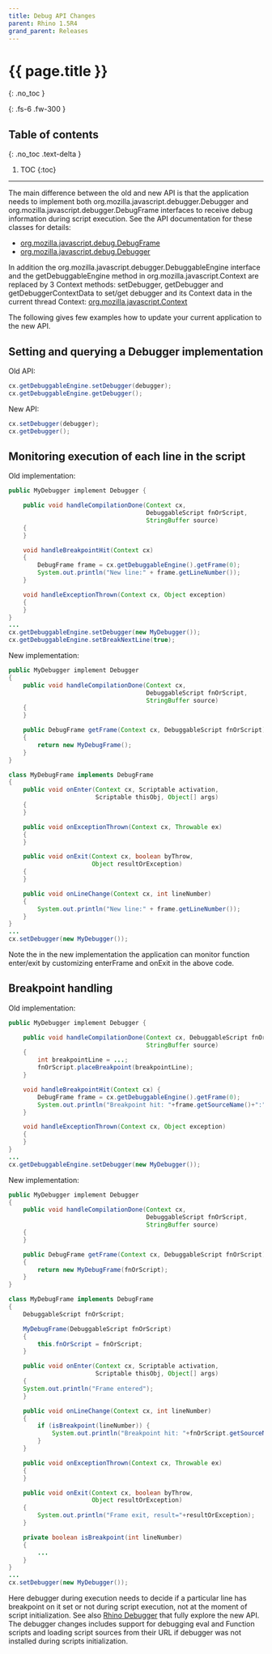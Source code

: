 ```yaml
---
title: Debug API Changes
parent: Rhino 1.5R4
grand_parent: Releases
---
```


# {{ page.title }}
{: .no_toc }

{: .fs-6 .fw-300 }

## Table of contents
{: .no_toc .text-delta }

1. TOC
{:toc}

---
The main difference between the old and new API is that the application needs to implement both org.mozilla.javascript.debugger.Debugger and org.mozilla.javascript.debugger.DebugFrame interfaces to receive debug information during script execution. See the API documentation for these classes for details:
- [org.mozilla.javascript.debug.DebugFrame](https://javadoc.io/doc/org.mozilla/rhino/latest/org/mozilla/javascript/debug/DebugFrame.html)
- [org.mozilla.javascript.debug.Debugger](https://javadoc.io/doc/org.mozilla/rhino/latest/org/mozilla/javascript/debug/Debugger.html)

In addition the org.mozilla.javascript.debugger.DebuggableEngine interface and the getDebuggableEngine method in org.mozilla.javascript.Context are replaced by 3 Context methods: setDebugger, getDebugger and getDebuggerContextData to set/get debugger and its Context data in the current thread Context:
[org.mozilla.javascript.Context](https://javadoc.io/doc/org.mozilla/rhino/latest/org/mozilla/javascript/Context.html)

The following gives few examples how to update your current application to the new API.

## Setting and querying a Debugger implementation

Old API:
``` java
cx.getDebuggableEngine.setDebugger(debugger);
cx.getDebuggableEngine.getDebugger();
```
New API:
```java
cx.setDebugger(debugger);
cx.getDebugger();
```

## Monitoring execution of each line in the script

Old implementation:
```java
public MyDebugger implement Debugger {

    public void handleCompilationDone(Context cx,
                                      DebuggableScript fnOrScript,
                                      StringBuffer source)
    {
    }

    void handleBreakpointHit(Context cx)
    {
        DebugFrame frame = cx.getDebuggableEngine().getFrame(0);
        System.out.println("New line:" + frame.getLineNumber());
    }

    void handleExceptionThrown(Context cx, Object exception)
    {
    }
}
...
cx.getDebuggableEngine.setDebugger(new MyDebugger());
cx.getDebuggableEngine.setBreakNextLine(true);
```
New implementation:
```java
public MyDebugger implement Debugger
{
    public void handleCompilationDone(Context cx,
                                      DebuggableScript fnOrScript,
                                      StringBuffer source)
    {
    }

    public DebugFrame getFrame(Context cx, DebuggableScript fnOrScript)
    {
        return new MyDebugFrame();
    }
}

class MyDebugFrame implements DebugFrame
{
    public void onEnter(Context cx, Scriptable activation,
                        Scriptable thisObj, Object[] args)
    {
    }

    public void onExceptionThrown(Context cx, Throwable ex)
    {
    }

    public void onExit(Context cx, boolean byThrow,
                       Object resultOrException)
    {
    }

    public void onLineChange(Context cx, int lineNumber)
    {
        System.out.println("New line:" + frame.getLineNumber());
    }
}
...
cx.setDebugger(new MyDebugger());
```
Note the in the new implementation the application can monitor function enter/exit by customizing enterFrame and onExit in the above code.

## Breakpoint handling

Old implementation:
```java
public MyDebugger implement Debugger {

    public void handleCompilationDone(Context cx, DebuggableScript fnOrScript,
                                      StringBuffer source)
    {
        int breakpointLine = ...;
        fnOrScript.placeBreakpoint(breakpointLine);
    }

    void handleBreakpointHit(Context cx) {
        DebugFrame frame = cx.getDebuggableEngine().getFrame(0);
        System.out.println("Breakpoint hit: "+frame.getSourceName()+":"+frame.getLineNumber());
    }

    void handleExceptionThrown(Context cx, Object exception)
    {
    }
}
...
cx.getDebuggableEngine.setDebugger(new MyDebugger());
```
New implementation:
```java
public MyDebugger implement Debugger
{
    public void handleCompilationDone(Context cx,
                                      DebuggableScript fnOrScript,
                                      StringBuffer source)
    {
    }

    public DebugFrame getFrame(Context cx, DebuggableScript fnOrScript)
    {
        return new MyDebugFrame(fnOrScript);
    }
}

class MyDebugFrame implements DebugFrame
{
    DebuggableScript fnOrScript;

    MyDebugFrame(DebuggableScript fnOrScript)
    {
        this.fnOrScript = fnOrScript;
    }

    public void onEnter(Context cx, Scriptable activation,
                        Scriptable thisObj, Object[] args)
    {
    System.out.println("Frame entered");
    }

    public void onLineChange(Context cx, int lineNumber)
    {
        if (isBreakpoint(lineNumber)) {
            System.out.println("Breakpoint hit: "+fnOrScript.getSourceName()+":"+lineNumber);
        }
    }

    public void onExceptionThrown(Context cx, Throwable ex)
    {
    }

    public void onExit(Context cx, boolean byThrow,
                       Object resultOrException)
    {
        System.out.println("Frame exit, result="+resultOrException);
    }

    private boolean isBreakpoint(int lineNumber)
    {
        ...
    }
}
...
cx.setDebugger(new MyDebugger());
```
Here debugger during execution needs to decide if a particular line has breakpoint on it set or not during script execution, not at the moment of script initialization.
See also [Rhino Debugger](https://github.com/mozilla/rhino/blob/master/toolsrc/org/mozilla/javascript/tools/debugger/Main.java) that fully explore the new API. The debugger changes includes support for debugging eval and Function scripts and loading script sources from their URL if debugger was not installed during scripts initialization.